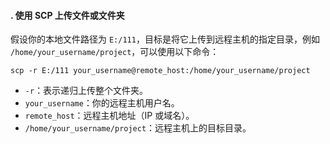 #### . 使用 SCP 上传文件或文件夹

假设你的本地文件路径为 `E:/111`，目标是将它上传到远程主机的指定目录，例如 `/home/your_username/project`，可以使用以下命令：

<BASH>

```
scp -r E:/111 your_username@remote_host:/home/your_username/project
```

-   `-r`：表示递归上传整个文件夹。
-   `your_username`：你的远程主机用户名。
-   `remote_host`：远程主机地址（IP 或域名）。
-   `/home/your_username/project`：远程主机上的目标目录。
<!--stackedit_data:
eyJoaXN0b3J5IjpbMTQxMjI4MDEyXX0=
-->